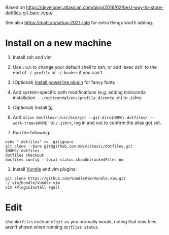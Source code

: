 Based on <https://developer.atlassian.com/blog/2016/02/best-way-to-store-dotfiles-git-bare-repo/>.

See also https://matt.sh/setup-2021-late for extra things worth adding.

# Install on a new machine
1. Install zsh and vim

1. Use `chsh` to change your default shell to zsh, or add 'exec zsh' to the end of `~/.profile` or `~/.bashrc` if you can't

1. (Optional) [Install powerline plugin](https://askubuntu.com/questions/283908/how-can-i-install-and-use-powerline-plugin) for fancy fonts

1. Add system-specific path modifications (e.g. adding miniconda installation `. ~/miniconda3/etc/profile.d/conda.sh`) to .zshrc

1. (Optional) Install [fd](https://github.com/sharkdp/fd#installation)

1. Add `alias dotfiles='/usr/bin/git --git-dir=$HOME/.dotfiles/ --work-tree=$HOME'` to `/.zshrc`, log in and out to confirm the alias got set.

1. Run the following:
```
echo ".dotfiles" >> .gitignore
git clone --bare git@github.com:mwcvitkovic/dotfiles.git $HOME/.dotfiles
dotfiles checkout
docfiles config --local status.showUntrackedFiles no
```

1. Install [Vundle](https://github.com/VundleVim/Vundle.vim) and vim plugins:
```
git clone https://github.com/VundleVim/Vundle.vim.git ~/.vim/bundle/Vundle.vim
vim +PluginInstall +qall 
```


# Edit

Use `dotfiles` instead of `git` as you normally would, noting that new files aren't shown when running `dotfiles status`.
